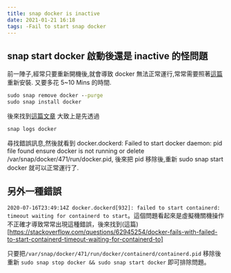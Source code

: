```yaml
---
title: snap docker is inactive
date: 2021-01-21 16:18
tags: -Fail to start snap docker
---
```


## snap start docker 啟動後還是 inactive 的怪問題

前一陣子,經常只要重新開機後,就會導致 docker 無法正常運行,常常需要照著[這篇](https://askubuntu.com/questions/907110/docker-snap-cannot-connect-to-the-docker-daemon-is-the-docker-daemon-running-o)重新安裝. 又要多花 5~10 Mins 的時間.

```cmd
sudo snap remove docker --purge
sudo snap install docker
```

後來找到[這篇文章](https://stackoverflow.com/questions/63613629/docker-via-snap-cannot-connect-to-the-docker-daemon-on-a-year-old-installation) 大致上是先透過

```cmd
snap logs docker
```

尋找錯誤訊息,然後就看到 docker.dockerd: Failed to start docker daemon: pid file found ensure docker is not running or delete /var/snap/docker/471/run/docker.pid, 後來把 pid 移除後,重新 sudo snap start docker 就可以正常運行了.

## 另外一種錯誤

`2020-07-16T23:49:14Z docker.dockerd[932]: failed to start containerd: timeout waiting for containerd to start`。這個問題看起來是虛擬機關機操作不正確才導致常常出現這種錯誤，後來找到(這篇)
[https://stackoverflow.com/questions/62945254/docker-fails-with-failed-to-start-containerd-timeout-waiting-for-containerd-to]

只要把`/var/snap/docker/471/run/docker/containerd/containerd.pid` 移除後重新 `sudo snap stop docker && sudo snap start docker` 即可排除問題。

